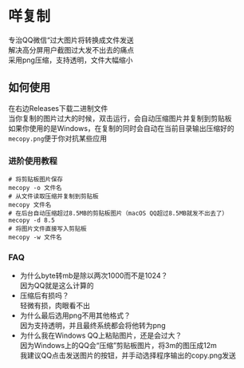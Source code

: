 # 咩复制
专治QQ微信“过大图片将转换成文件发送  
解决高分屏用户截图过大发不出去的痛点  
采用png压缩，支持透明，文件大幅缩小
## 如何使用
在右边Releases下载二进制文件  
当你复制的图片过大的时候，双击运行，会自动压缩图片并复制到剪贴板  
如果你使用的是Windows，在复制的同时会自动在当前目录输出压缩好的`mecopy.png`便于你对抗某些应用
### 进阶使用教程
```
# 将剪贴板图片保存
mecopy -o 文件名
# 从文件读取压缩并复制到剪贴板
mecopy 文件名
# 在后台自动压缩超过8.5MB的剪贴板图片（macOS QQ超过8.5MB就发不出去了）
mecopy -d 8.5
# 将图片文件直接写入剪贴板
mecopy -w 文件名
```
### FAQ
- 为什么byte转mb是除以两次1000而不是1024？  
    因为QQ就是这么计算的
- 压缩后有损吗？  
    轻微有损，肉眼看不出  
- 为什么最后选用png不用其他格式？  
    因为支持透明，并且最终系统都会将他转为png  
- 为什么我在Windows QQ上粘贴图片，还是会过大？  
    因为Windows上的QQ会“压缩”剪贴板图片，将3m的图压成12m   
    我建议QQ点击发送图片的按钮，并手动选择程序输出的copy.png发送
